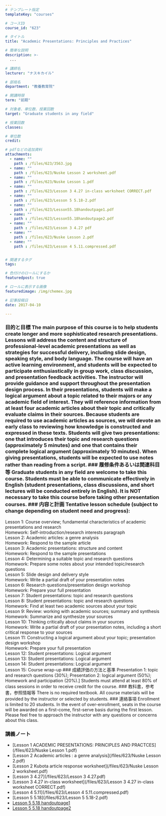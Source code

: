 ```yaml
---
# テンプレート指定
templateKey: "courses"

# コースID
course_id: "623"

# タイトル
title: "Academic Presentations: Principles and Practices"

# 簡単な説明
description: >-
  ...

# 講師名
lecturer: "ナスキカイル"

# 部局名
department: "教養教育院"

# 開講時限
term: "前期"

# 対象者、単位数、授業回数
target: "Graduate students in any field"

# 授業回数
classes: 

# 単位数
credit: 

# pdfなどの追加資料
attachments: 
  - name: "" 
    path : /files/623/3563.jpg
  - name: "" 
    path : /files/623/Nuske Lesson 2 worksheet.pdf
  - name: "" 
    path : /files/623/Nuske Lesson 1.pdf
  - name: "" 
    path : /files/623/Lesson 3 4.27 in-class worksheet CORRECT.pdf
  - name: "" 
    path : /files/623/Lesson 5 5.18-2.pdf
  - name: "" 
    path : /files/623/Lesson55.18handoutpage1.pdf
  - name: "" 
    path : /files/623/Lesson55.18handoutpage2.pdf
  - name: "" 
    path : /files/623/Lesson 3 4.27 pdf
  - name: "" 
    path : /files/623/Nuske Lesson 2.pdf
  - name: "" 
    path : /files/623/Lesson 4 5.11.compressed.pdf


# 関連するタグ
tags:

# 色付けのロールにするか
featuredpost: true

# ロールに表示する画像
featuredimage: /img/chemex.jpg

# 記事投稿日
date: 2017-04-10

---
```




### 目的と目標 The main purpose of this course is to help students create longer and more sophisticated research presentations. Lessons will address the content and structure of professional-level academic presentations as well as strategies for successful delivery, including slide design, speaking style, and body language. The course will have an active learning environment, and students will be expected to participate enthusiastically in group work, class discussion, and presentation feedback activities. The instructor will provide guidance and support throughout the presentation design process. In their presentations, students will make a logical argument about a topic related to their majors or any academic field of interest. They will reference information from at least four academic articles about their topic and critically evaluate claims in their sources. Because students are required to use academic articles as sources, we will devote an early class to reviewing how knowledge is constructed and expressed in these texts. Students will give two presentations: one that introduces their topic and research questions (approximately 5 minutes) and one that contains their complete logical argument (approximately 10 minutes). When giving presentations, students will be expected to use notes rather than reading from a script. ### 履修条件あるいは関連科目等 Graduate students in any field are welcome to take this course. Students must be able to communicate effectively in English (student presentations, class discussions, and short lectures will be conducted entirely in English). It is NOT necessary to take this course before taking other presentation courses. ### 内容と計画 Tentative lesson schedule (subject to change depending on student need and progress):   
Lesson 1: Course overview; fundamental characteristics of academic presentations and research   
Homework: Self-introduction/research interests paragraph   
Lesson 2: Academic articles: a genre analysis   
Homework: Respond to the sample article   
Lesson 3: Academic presentations: structure and content   
Homework: Respond to the sample presentations   
Lesson 4: Determining a suitable topic and research questions   
Homework: Prepare some notes about your intended topic/research questions   
Lesson 5: Slide design and delivery style   
Homework: Write a partial draft of your presentation notes   
Lesson 6: Research questions/presentation design workshop   
Homework: Prepare your full presentation   
Lesson 7: Student presentations: topic and research questions   
Lesson 8: Student presentations: topic and research questions   
Homework: Find at least two academic sources about your topic   
Lesson 9: Review: working with academic sources; summary and synthesis   
Homework: Summarize and synthesize your sources   
Lesson 10: Thinking critically about claims in your sources   
Homework: Write a partial draft of your presentation notes, including a short critical response to your sources   
Lesson 11: Constructing a logical argument about your topic; presentation design workshop   
Homework: Prepare your full presentation   
Lesson 12: Student presentations: Logical argument   
Lesson 13: Student presentations: Logical argument   
Lesson 14: Student presentations: Logical argument   
Lesson 15: Course wrap-up ### 成績評価の方法と基準 Presentation 1: topic and research questions (30%); Presentation 2: logical argument (50%); Homework and participation (20%).] Students must attend at least 80% of class sessions in order to receive credit for the course. ### 教科書，参考書，参照情報等 There is no required textbook. All course materials will be provided by the instructor or selected by students. ### 連絡事項 Enrollment is limited to 20 students. In the event of over-enrollment, seats in the course will be awarded on a first-come, first-serve basis during the first lesson. Please feel free to approach the instructor with any questions or concerns about this class.

### 講義ノート    
   
   
   
   
   
   
   
- [Lesson 1 ACADEMIC PRESENTATIONS: PRINCIPLES AND PRACTCES](/files/623/Nuske Lesson 1.pdf)
- [Lesson 2 Academic articles : a genre analysis](/files/623/Nuske Lesson 2.pdf)
- [Lesson 2 Kubota article response worksheet](/files/623/Nuske Lesson 2 worksheet.pdf)
- [Lesson 3 4.27](/files/623/Lesson 3 4.27.pdf)
- [Lesson 3 4.27 in-class worksheet](/files/623/Lesson 3 4.27 in-class worksheet CORRECT.pdf)
- [Lesson 4 5.11](/files/623/Lesson 4 5.11.compressed.pdf)
- [Lesson 5 5.18](/files/623/Lesson 5 5.18-2.pdf)
- [Lesson 5 5.18 handoutpage1](/files/623/Lesson55.18handoutpage1.pdf)
- [Lesson 5 5.18 handoutpage2](/files/623/Lesson55.18handoutpage2.pdf)



